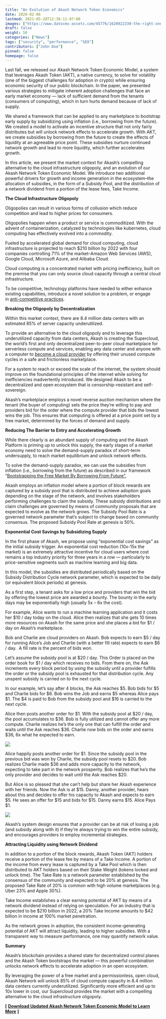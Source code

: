 ```yaml
---
title: "An Evolution of Akash Network Token Economics"
date: 2020-02-06
lastmod: 2021-05-28T12:38:11-07:00
images: ["https://www.datocms-assets.com/45776/1620922330-the-right-one-1.png"]
draft: false
weight: 50
categories: ["News"]
tags: ["security", "performance", "SEO"]
contributors: ["John Doe"]
pinned: false
homepage: false
---
```

Last fall, we released our Akash Network Token Economic Model, a system that leverages Akash Token (AKT), a native currency, to solve for volatility (one of the biggest challenges for adoption in crypto) while ensuring economic security of our public blockchain. In the paper, we presented various strategies to mitigate inherent adoption challenges that face an early market economy — lack of sufficient demand from the tenants (consumers of computing), which in turn hurts demand because of lack of supply. 

We shared a framework that can be applied to any marketplace to bootstrap early supply by subsidizing using inflation (i.e., borrowing from the future). We created a model to activate an incentive structure that not only fairly distributes but will unlock network effects to accelerate growth. With AKT, we create subsidies by borrowing from the future to create the effects of liquidity at an agreeable price point. These subsidies nurture continued network growth and lead to more liquidity, which further accelerates growth.

In this article, we present the market context for Akash’s compelling alternative to the cloud infrastructure oligopoly, and an evolution of our Akash Network Token Economic Model. We introduce two additional powerful drivers for growth and income generation in the ecosystem–the allocation of subsidies, in the form of a Subsidy Pool, and the distribution of a network dividend from a portion of the lease fees, Take Income.

**The Cloud Infrastructure Oligopoly**

Oligopolies can result in various forms of collusion which reduce competition and lead to higher prices for consumers. 

Oligopolies happen when a product or service is commoditized. With the advent of containerization, catalyzed by technologies like kubernetes, cloud computing has effectively evolved into a commodity. 

Fueled by accelerated global demand for cloud computing, cloud infrastructure is projected to reach $210 billion by 2022 with four companies controlling 71% of the market–Amazon Web Services (AWS), Google Cloud, Microsoft Azure, and Alibaba Cloud. 

Cloud computing is a concentrated market with pricing inefficiency, built on the premise that you can only source cloud capacity through a central cloud infrastructure.

To be competitive, technology platforms have needed to either enhance existing capabilities, introduce a novel solution to a problem, or engage in [anti-competitive practices](https://www.nytimes.com/2019/12/15/technology/amazon-aws-cloud-competition.html).

**Breaking the Oligopoly by Decentralization**

Within this market context, there are 8.4 million data centers with an estimated 85% of server capacity underutilized. 

To provide an alternative to the cloud oligopoly and to leverage this underutilized capacity from data centers, Akash is creating the Supercloud, the world’s first and only decentralized peer-to-peer cloud marketplace for serverless compute and services, enabling any data center and anyone with a computer to [become a cloud provider](https://docs.akash.network/providers/kube) by offering their unused compute cycles in a safe and frictionless marketplace.

For a system to reach or exceed the scale of the internet, the system should improve on the foundational principles of the internet while solving for inefficiencies inadvertently introduced. We designed Akash to be a decentralized and open ecosystem that is censorship-resistant and self-sovereign.

Akash’s marketplace employs a novel reverse auction mechanism where the tenant (the buyer of computing) sets the price they’re willing to pay and providers bid for the order where the compute provider that bids the lowest wins the job. This ensures that computing is offered at a price point set by a free market, determined by the forces of demand and supply.

**Reducing The Barrier to Entry and Accelerating Growth**

While there clearly is an abundant supply of computing and the Akash Platform is priming up to unlock this supply, the early stages of a market economy need to solve the demand-supply paradox of short-term undersupply, to reach market equilibrium and unlock network effects.

To solve the demand-supply paradox, we can use the subsidies from inflation (i.e., borrowing from the future) as described in our framework “[Bootstrapping the Free Market By Borrowing From Future”.](https://akash.network/blog/bootstrapping-a-free-market-by-borrowing-from-the-future/)

Akash employs an inflation model where a portion of block rewards are captured by a subsidy pool that is distributed to achieve adoption goals depending on the stage of the network, and involves stakeholders performing challenges to claim the subsidy. These subsidy distributions and claim challenges are governed by means of community proposals that are expected to evolve as the network grows. The Subsidy Pool Rate is a governed network parameter that’s subject to change based on community consensus. The proposed Subsidy Pool Rate at genesis is 50%.

**Exponential Cost Savings by Subsidizing Supply**

In the first phase of Akash, we propose using “exponential cost savings” as the initial subsidy trigger. An exponential cost reduction (10x-15x the market) is an extremely attractive incentive for cloud users where cost remains a top industry priority for three years in a row — particularly to price-sensitive segments such as machine learning and big data.

In this model, the subsidies are distributed periodically based on the Subsidy Distribution Cycle network parameter, which is expected to be daily (or equivalent block periods) at genesis.

As a first step, a tenant asks for a low price and providers that win the bid by offering the lowest price are awarded a bounty. The bounty in the early days may be exponentially high (usually 5x – 6x the cost).

For example, Alice wants to run a machine learning application and it costs her $10 / day today on the cloud. Alice then realizes that she gets 10 times more resources on Akash for the same price and she places a bid for $1 / day on Akash’s marketplace.

Bob and Charlie are cloud providers on Akash. Bob expects to earn $5 / day for running Alice’s Job and Charlie (with a better fill rate) expects to earn $6 / day.  A fill rate is the percent of bids won.

Let’s assume the subsidy pool is at $20 / day. This Order is placed on the order book for $1 / day which receives no bids. From there on, the Ask increments every block period by using the subsidy until a provider fulfills the order _or_ the subsidy pool is exhausted for that distribution cycle. Any unspent subsidy is carried on to the next cycle.

In our example, let’s say after 4 blocks, the Ask reaches $5. Bob bids for $5 and Charlie bids for $6. Bob wins the Job and earns $5 whereas Alice pays $1. The $4 is paid to Bob from the subsidy pool and $16 is carried to the next cycle. 

Alice then posts another order for $1. With the subsidy pool at $20 / day, the pool accumulates to $36. Bob is fully utilized and cannot offer any more compute. Charlie realizes he’s the only one that can fulfill the order and waits until the Ask reaches $36. Charlie now bids on the order and earns $36, 6x what he expected to earn. 

![](https://www.datocms-assets.com/45776/1620922312-kawvcvsdg1vdrjavryqdd4xngc7tkhmiqqosq5wge6x9isxirvjhyp65t7molvrdh1pg93-zpmqotocxlixiaa9vuwyii0atjlvn7qwtokuty65weuia4kemgak1zeewvyqx.png)

Alice happily posts another order for $1. Since the subsidy pool in the previous bid was won by Charlie, the subsidy pool resets to $20. Bob realizes Charlie made $36 and adds more capacity to the network, expecting to take part in the network prosperity. Bob realizes that he’s the only provider and decides to wait until the Ask reaches $20. 

But Alice is so pleased that she can’t help but share her Akash experience with her friends. Now the Ask is at $15. Danny, another provider, hears about this and decides to offer his capacity to Akash and expects to earn $5. He sees an offer for $15 and bids for $15. Danny earns $15. Alice Pays $1.

![](https://www.datocms-assets.com/45776/1620922320-s6uk4j1nirumr2fcbrmc6grbsfro3ob0c9jtfzv9b1rwtxwbaeycmoacxicrqy4bjwiuunlh95ddrjv5qmbbeknbunho1e1xxbkispg3nscffkactjvwozsmenrrqfa4kh1b.png)

Akash’s system design ensures that a provider can be at risk of losing a job (and subsidy along with it) if they’re always trying to win the entire subsidy, and encourages providers to employ incremental strategies.

**Attracting Liquidity using Network Dividend**

In addition to a portion of the block rewards, Akash Token (AKT) holders receive a portion of the lease fee by means of a Take Income. A portion of the income from every lease is captured by a Take Pool which is then distributed to AKT holders based on their Stake Weight (tokens locked and unlock time). The Take Rate is a network parameter established by the consensus of the community and expected to be 20% at genesis. The proposed Take Rate of 20% is common with high volume marketplaces (e.g. Uber 23% and Apple 30%). 

Take Income establishes a clear earning potential of AKT by means of a network dividend instead of relying on speculation. For an industry that is expected to be $210 billion in 2022, a 20% Take Income amounts to $42 billion in income at 100% market penetration. 

As the network grows in adoption, the consistent income-generating potential of AKT will attract liquidity, leading to higher subsidies. With a transparent way to measure performance, one may quantify network value.

**Summary**

Akash’s blockchain provides a shared state for decentralized control planes and the Akash Token bootstraps the market — this powerful combination unlocks network effects to accelerate adoption in an open ecosystem.

By leveraging the power of a free market and a permissionless, open cloud, Akash Network will unlock 85% of cloud compute capacity in 8.4 million data centers currently underutilized. Significantly more efficient and up to 10x lower in cost, our Supercloud provides the market with a compelling alternative to the cloud infrastructure oligopoly.

**\[** [**Download Updated Akash Network Token Economic Model to Learn More**](https://akash.network/static/akash-econ.pdf) **\]**